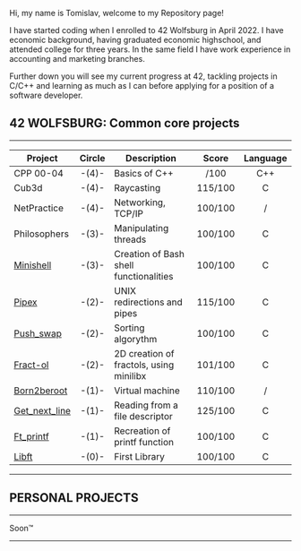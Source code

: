 <p align="left">Hi, my name is Tomislav, welcome to my Repository page!

I have started coding when I enrolled to 42 Wolfsburg in April 2022. I have economic background, having graduated economic highschool, and attended college for three years. In the same field I have work experience in accounting and marketing branches.

Further down you will see my current progress at 42, tackling projects in C/C++ and learning as much as I can before applying for a position of a software developer.</p>

<h2 align="left">42 WOLFSBURG: Common core projects</h2>

___


| Project| Circle  | Description     | Score    | Language |
|--------|:-------:|-----------------|:--------:|:--------:|
|CPP 00-04|-(4)-|Basics of C++| /100|C++|
|Cub3d|-(4)-|Raycasting|115/100|C|
|NetPractice|-(4)-|Networking, TCP/IP|100/100|/|
|Philosophers|-(3)-|Manipulating threads|100/100|C|
|[Minishell](https://github.com/Valsimot42/minishell)|-(3)-|Creation of Bash shell functionalities|100/100|C|
|[Pipex](https://github.com/Valsimot42/Pipex)|-(2)-|UNIX redirections and pipes|115/100| C|
|[Push_swap](https://github.com/Valsimot42/Push_Swap)|-(2)-|Sorting algorythm|100/100|C|
|[Fract-ol](https://github.com/Valsimot42/Fract-ol)|-(2)-|2D creation of fractols, using minilibx|101/100|C|
|[Born2beroot](https://github.com/Valsimot42/42_born2beroot)|-(1)-|Virtual machine|110/100|/|
|[Get_next_line](https://github.com/Valsimot42/GNL)|-(1)-|Reading from a file descriptor|125/100|C|
|[Ft_printf](https://github.com/Valsimot42/ft_printf)|-(1)-|Recreation of printf function|100/100|C|
|[Libft](https://github.com/Valsimot42/Libft)|-(0)-|First Library|100/100|C|

___

<h2 align="left">PERSONAL PROJECTS</h2>

___

Soon™

___





